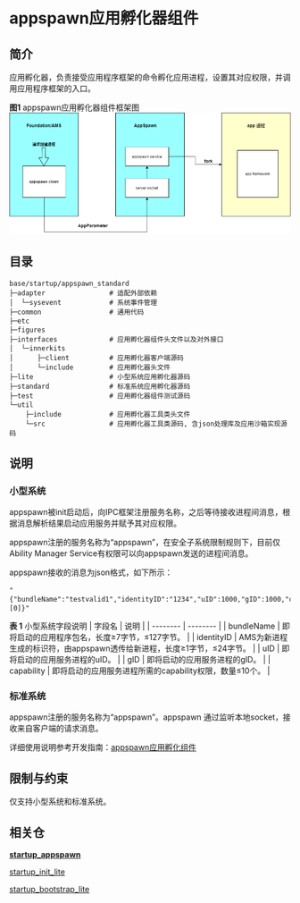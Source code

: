 # appspawn应用孵化器组件

## 简介

应用孵化器，负责接受应用程序框架的命令孵化应用进程，设置其对应权限，并调用应用程序框架的入口。

**图1** appspawn应用孵化器组件框架图
![](figures/appspawn.png)

## 目录
```
base/startup/appspawn_standard
├─adapter                # 适配外部依赖
│  └─sysevent            # 系统事件管理
├─common                 # 通用代码
├─etc
├─figures
├─interfaces             # 应用孵化器组件头文件以及对外接口
│  └─innerkits
│      ├─client          # 应用孵化器客户端源码
│      └─include         # 应用孵化器头文件
├─lite                   # 小型系统应用孵化器源码
├─standard               # 标准系统应用孵化器源码
├─test                   # 应用孵化器组件测试源码
└─util
    ├─include            # 应用孵化器工具类头文件
    └─src                # 应用孵化器工具类源码, 含json处理库及应用沙箱实现源码
```

## 说明

### 小型系统

  appspawn被init启动后，向IPC框架注册服务名称，之后等待接收进程间消息，根据消息解析结果启动应用服务并赋予其对应权限。

  appspawn注册的服务名称为“appspawn”，在安全子系统限制规则下，目前仅Ability Manager Service有权限可以向appspawn发送的进程间消息。

  appspawn接收的消息为json格式，如下所示：
  ```
  "{"bundleName":"testvalid1","identityID":"1234","uID":1000,"gID":1000,"capability":[0]}"
  ```

  **表 1** 小型系统字段说明
  | 字段名 | 说明 |
  | -------- | -------- |
  | bundleName | 即将启动的应用程序包名，长度≥7字节，≤127字节。 |
  | identityID | AMS为新进程生成的标识符，由appspawn透传给新进程，长度≥1字节，≤24字节。 |
  | uID | 即将启动的应用服务进程的uID。 |
  | gID | 即将启动的应用服务进程的gID。 |
  | capability | 即将启动的应用服务进程所需的capability权限，数量≤10个。 |

### 标准系统
  appspawn注册的服务名称为“appspawn”。appspawn 通过监听本地socket，接收来自客户端的请求消息。

  详细使用说明参考开发指南：[appspawn应用孵化组件](https://gitee.com/openharmony/docs/blob/master/zh-cn/device-dev/subsystems/subsys-boot-appspawn.md)

## 限制与约束
仅支持小型系统和标准系统。

## 相关仓
**[startup\_appspawn](https://gitee.com/openharmony/startup_appspawn)**

[startup\_init\_lite](https://gitee.com/openharmony/startup_init_lite)

[startup\_bootstrap\_lite](https://gitee.com/openharmony/startup_bootstrap_lite)